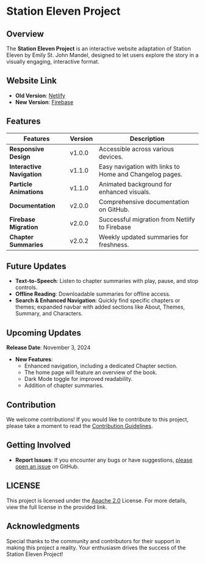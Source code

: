 # Station Eleven Project

## Overview

The **Station Eleven Project** is an interactive website adaptation of Station Eleven by Emily St. John Mandel, designed to let users explore the story in a visually engaging, interactive format.

## Website Link

- **Old Version**: [Netlify](https://station-eleven.netlify.app)
- **New Version**: [Firebase](https://station-eleven-b46d9.web.app/)

## Features

| Features | Version | Description |
|----------|---------|-------------|
| **Responsive Design**      | v1.0.0 | Accessible across various devices. |
| **Interactive Navigation** | v1.1.0 | Easy navigation with links to Home and Changelog pages. |
| **Particle Animations**    | v1.1.0 | Animated background for enhanced visuals. |
| **Documentation**          | v2.0.0 | Comprehensive documentation on GitHub. |
| **Firebase Migration**     | v2.0.0 | Successful migration from Netlify to Firebase |
| **Chapter Summaries**      | v2.0.2 | Weekly updated summaries for freshness. |

## Future Updates

- **Text-to-Speech**: Listen to chapter summaries with play, pause, and stop controls.
- **Offline Reading**: Downloadable summaries for offline access.
- **Search & Enhanced Navigation**: Quickly find specific chapters or themes; expanded navbar with added sections like About, Themes, Summary, and Characters.

## Upcoming Updates
**Release Date**: November 3, 2024
 - **New Features**:
   - Enhanced navigation, including a dedicated Chapter section.
   - The home page will feature an overview of the book.
   - Dark Mode toggle for improved readability.
   - Addition of chapter summaries.

## Contribution
We welcome contributions! If you would like to contribute to this project, please take a moment to read the [Contribution Guidelines](docs/Contribution-Guidelines.md).

## Getting Involved
 - **Report Issues**: If you encounter any bugs or have suggestions, [please open an issue](https://github.com/Lei0x1/Station-Eleven/issues) on GitHub.

## LICENSE

This project is licensed under the [Apache 2.0](LICENSE) License. For more details, view the full license in the provided link.

## Acknowledgments

Special thanks to the community and contributors for their support in making this project a reality. Your enthusiasm drives the success of the Station Eleven Project!

